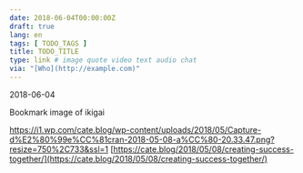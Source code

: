 ```yaml
---
date: 2018-06-04T00:00:00Z
draft: true
lang: en
tags: [ TODO_TAGS ]
title: TODO_TITLE
type: link # image quote video text audio chat
via: "[Who](http://example.com)"
---
```



2018-06-04

Bookmark image of ikigai

https://i1.wp.com/cate.blog/wp-content/uploads/2018/05/Capture-d%E2%80%99e%CC%81cran-2018-05-08-a%CC%80-20.33.47.png?resize=750%2C733&ssl=1
[https://cate.blog/2018/05/08/creating-success-together/](https://cate.blog/2018/05/08/creating-success-together/)

